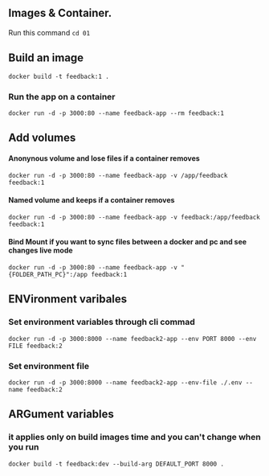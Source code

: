 ## Images & Container.
Run this command `cd 01`

## Build an image
`docker build -t feedback:1 .`

### Run the app on a container
`docker run -d -p 3000:80 --name feedback-app --rm feedback:1`

## Add volumes
#### Anonynous volume and lose files if a container removes
`docker run -d -p 3000:80 --name feedback-app -v /app/feedback feedback:1 `

#### Named volume and keeps if a container removes
`docker run -d -p 3000:80 --name feedback-app -v feedback:/app/feedback feedback:1 `

#### Bind Mount if you want to sync files between a docker and pc and see changes live mode
`docker run -d -p 3000:80 --name feedback-app -v "{FOLDER_PATH_PC}":/app feedback:1 `


## ENVironment varibales
### Set environment variables through cli commad
`docker run -d -p 3000:8000 --name feedback2-app --env PORT 8000 --env FILE feedback:2`

### Set environment file
`docker run -d -p 3000:8000 --name feedback2-app --env-file ./.env --name feedback:2`

## ARGument variables
### it applies only on build images time and you can't change when you run
`docker build -t feedback:dev --build-arg DEFAULT_PORT 8000 .`
